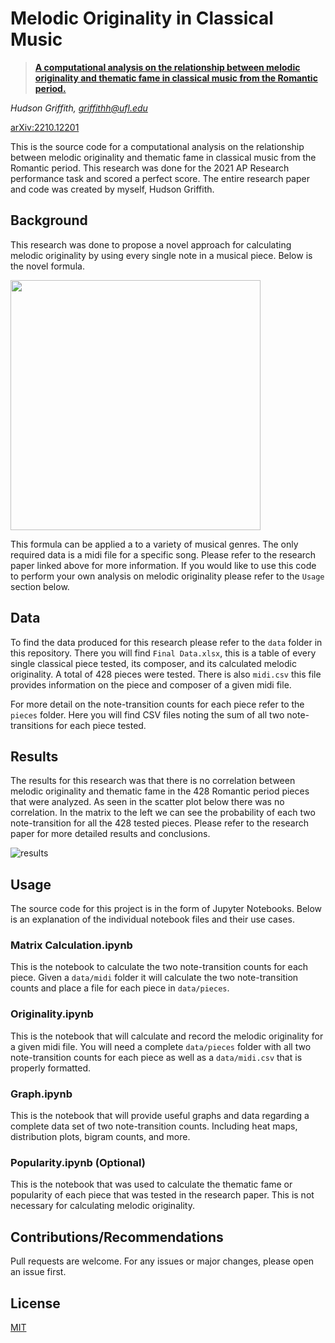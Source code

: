 # Melodic Originality in Classical Music

> **[A computational analysis on the relationship between melodic
originality and thematic fame in classical music from the
Romantic period.](https://arxiv.org/abs/2210.12201)**

*Hudson Griffith, griffithh@ufl.edu*

[arXiv:2210.12201](https://arxiv.org/abs/2210.12201)


This is the source code for a computational analysis on the relationship between melodic originality and thematic fame in classical music from the Romantic period. This research was done for the 2021 AP Research performance task and scored a perfect score. The entire research paper and code was created by myself, Hudson Griffith.

## Background

This research was done to propose a novel approach for calculating melodic originality by using every single note in a musical piece. Below is the novel formula.

<picture>
  <source media="(prefers-color-scheme: dark)" srcset="https://i.imgur.com/Ovsfxg0.png" width="400">
  <source media="(prefers-color-scheme: light)" srcset="https://i.imgur.com/ellNfTR.png" width="400">
  <img src="https://i.imgur.com/bckFq29.jpeg">
</picture>

This formula can be applied a to a variety of musical genres. The only required data is a midi file for a specific song. Please refer to the research paper linked above for more information. If you would like to use this code to perform your own analysis on melodic originality please refer to the `Usage` section below.

## Data
To find the data produced for this research please refer to the `data` folder in this repository. There you will find `Final Data.xlsx`, this is a table of every single classical piece tested, its composer, and its calculated melodic originality. A total of 428 pieces were tested. There is also `midi.csv` this file provides information on the piece and composer of a given midi file.

For more detail on the note-transition counts for each piece refer to the `pieces` folder. Here you will find CSV files noting the sum of all two note-transitions for each piece tested.

## Results

The results for this research was that there is no correlation between
melodic originality and thematic fame in the 428 Romantic period
pieces that were analyzed. As seen in the scatter plot below there was no correlation. In the matrix to the left we can see the probability of each two note-transition for all the 428 tested pieces. Please refer to the research paper for more detailed results and conclusions.

![results](https://i.imgur.com/sLc2aqG.png)


## Usage

The source code for this project is in the form of Jupyter Notebooks. Below is an explanation of the individual notebook files and their use cases.

### Matrix Calculation.ipynb
This is the notebook to calculate the two note-transition counts for each piece. Given a `data/midi` folder it will calculate the two note-transition counts and place a file for each piece in `data/pieces`.

### Originality.ipynb
This is the notebook that will calculate and record the melodic originality for a given midi file. You will need a complete `data/pieces` folder with all two note-transition counts for each piece as well as a `data/midi.csv` that is properly formatted.

### Graph.ipynb

This is the notebook that will provide useful graphs and data regarding a complete data set of two note-transition counts. Including heat maps, distribution plots, bigram counts, and more.

### Popularity.ipynb (Optional)

This is the notebook that was used to calculate the thematic fame or popularity of each piece that was tested in the research paper. This is not necessary for calculating melodic originality.


## Contributions/Recommendations
Pull requests are welcome. For any issues or major changes, please open an issue first.

## License
[MIT](https://choosealicense.com/licenses/mit/)

